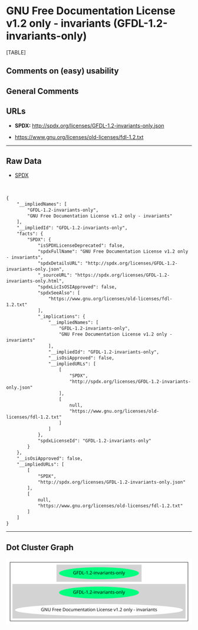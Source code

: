 GNU Free Documentation License v1.2 only - invariants (GFDL-1.2-invariants-only)
================================================================================

[TABLE]

Comments on (easy) usability
----------------------------

General Comments
----------------

URLs
----

-   **SPDX:** http://spdx.org/licenses/GFDL-1.2-invariants-only.json

-   https://www.gnu.org/licenses/old-licenses/fdl-1.2.txt

------------------------------------------------------------------------

Raw Data
--------

-   [SPDX](https://spdx.org/licenses/GFDL-1.2-invariants-only.html "SPDX")

&nbsp;

    {
        "__impliedNames": [
            "GFDL-1.2-invariants-only",
            "GNU Free Documentation License v1.2 only - invariants"
        ],
        "__impliedId": "GFDL-1.2-invariants-only",
        "facts": {
            "SPDX": {
                "isSPDXLicenseDeprecated": false,
                "spdxFullName": "GNU Free Documentation License v1.2 only - invariants",
                "spdxDetailsURL": "http://spdx.org/licenses/GFDL-1.2-invariants-only.json",
                "_sourceURL": "https://spdx.org/licenses/GFDL-1.2-invariants-only.html",
                "spdxLicIsOSIApproved": false,
                "spdxSeeAlso": [
                    "https://www.gnu.org/licenses/old-licenses/fdl-1.2.txt"
                ],
                "_implications": {
                    "__impliedNames": [
                        "GFDL-1.2-invariants-only",
                        "GNU Free Documentation License v1.2 only - invariants"
                    ],
                    "__impliedId": "GFDL-1.2-invariants-only",
                    "__isOsiApproved": false,
                    "__impliedURLs": [
                        [
                            "SPDX",
                            "http://spdx.org/licenses/GFDL-1.2-invariants-only.json"
                        ],
                        [
                            null,
                            "https://www.gnu.org/licenses/old-licenses/fdl-1.2.txt"
                        ]
                    ]
                },
                "spdxLicenseId": "GFDL-1.2-invariants-only"
            }
        },
        "__isOsiApproved": false,
        "__impliedURLs": [
            [
                "SPDX",
                "http://spdx.org/licenses/GFDL-1.2-invariants-only.json"
            ],
            [
                null,
                "https://www.gnu.org/licenses/old-licenses/fdl-1.2.txt"
            ]
        ]
    }

------------------------------------------------------------------------

Dot Cluster Graph
-----------------

![](../dot/GFDL-1.2-invariants-only.svg "dot")